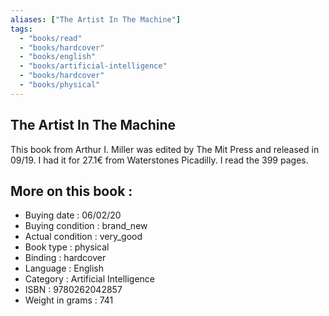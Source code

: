 ```yaml
---
aliases: ["The Artist In The Machine"] 
tags: 
  - "books/read" 
  - "books/hardcover" 
  - "books/english"
  - "books/artificial-intelligence"
  - "books/hardcover"
  - "books/physical"
---
```



## The Artist In The Machine
This book from Arthur I. Miller was edited by The Mit Press and released in 09/19. I had it for 27.1€ from Waterstones Picadilly. I read the 399 pages.

## More on this book :
- Buying date : 06/02/20
- Buying condition : brand_new
- Actual condition : very_good
- Book type : physical
- Binding : hardcover
- Language : English
- Category : Artificial Intelligence
- ISBN : 9780262042857
- Weight in grams : 741
